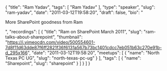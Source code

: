 {
  "title": "Ram Yadav",
  "tags": [
    "Ram Yadav"
  ],
  "type": "speaker",
  "slug": "ram-yadav",
  "date": "2011-03-12T19:58:20",
  "draft": false,
  "bio": "<p>More SharePoint goodness from Ram</p>",
  "recordings": [
    {
      "title": "Ram on SharePoint March 2011",
      "slug": "ram-talks-about-sharepoint",
      "thumbnail": "https://i.vimeocdn.com/video/500554601-7d8f11d63dde87f6ff2821f36f6131a567b73bc1401cdcc7eb051b63c270e91b-d_295x166",
      "date": "2011-03-12T19:58:20",
      "meetups": [
        {
          "name": "North Texas PC UG",
          "slug": "north-texas-pc-ug"
        }
      ],
      "tags": [
        {
          "name": "Sharepoint",
          "slug": "sharepoint"
        }
      ]
    }
  ]
}